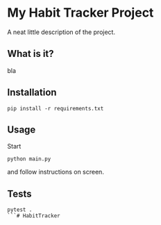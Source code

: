 # My Habit Tracker Project

A neat little description of the project.

## What is it?

bla

## Installation

```shell
pip install -r requirements.txt
```

## Usage

Start 

```shell
python main.py
```

and follow instructions on screen. 

## Tests

```shell
pytest .
```# HabitTracker
